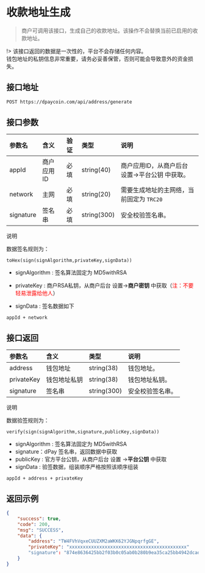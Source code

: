 # 收款地址生成

> 商户可调用该接口，生成自己的收款地址。该操作不会替换当前已启用的收款地址。

!>  该接口返回的数据是一次性的，平台不会存储任何内容。<br>
  钱包地址的私钥信息非常重要，请务必妥善保管，否则可能会导致意外的资金损失。


## 接口地址

```bash
POST https://dpaycoin.com/api/address/generate
```

## 接口参数

| 参数名    | 含义       | 验证 | 类型        | 说明                                           |
| :-------- | :--------- | :--- | :---------- | :--------------------------------------------- |
| appId     | 商户应用ID | 必填 | string(40)  | 商户应用ID，从商户后台 设置->平台公钥 中获取。 |
| network     | 主网 | 必填 | string(20) | 需要生成地址的主网络，当前固定为  `TRC20 ` |
| signature | 签名串     | 必填 | string(300) | 安全校验签名串。                               |

说明

数据签名规则为：

```
toHex(sign(signAlgorithm,privateKey,signData))
```

- signAlgorithm : 签名算法固定为 MD5withRSA 

- privateKey : 商户RSA私钥，从商户后台 设置->**商户密钥** 中获取（<font color=red>注：不要轻易泄露给他人</font>）

- signData :  签名数据如下

```
appId + network
```

## 接口返回

| 参数名    | 含义         | 类型        | 说明                               |
| :-------- | :----------- | :---------- | :--------------------------------- |
| address   | 钱包地址 | string(38)  | 钱包地址。 |
| privateKey   | 钱包地址私钥 | string(38)  | 钱包地址私钥。 |
| signature | 签名串       | string(300) | 安全校验签名串。                   |

说明

数据验签规则为：

```
verify(sign(signAlgorithm,signature,publicKey,signData))
```

- signAlgorithm : 签名算法固定为 MD5withRSA 
- signature：dPay 签名串，返回数据中获取
- publicKey : 官方平台公钥，从商户后台 设置 ->**平台公钥** 中获取
- signData :  验签数据，组装顺序严格按照该顺序组装

```
appId + address + privateKey
```

## 返回示例

```json
{
    "success": true,
    "code": 200,
    "msg": "SUCCESS",
    "data": {
        "address": "TW4FVhVqxeCUUZXM2aWKK62YJGNpqrfgGE",
        "privateKey": "xxxxxxxxxxxxxxxxxxxxxxxxxxxxxxxxxxxxxxxxxxx"
        "signature": "874e8636425bb2f03b0c05ab0b280b9ea35ca25bb4942dcad650a51c0e953a80a3e49b317a51a9875b7af606acda5e607decdbaed3700673de3fed09b569854c0723fc279b4d227bd7241cc61f277b4a193846b9edbaeffd1f19244d30f6ef4e49be98b46df20cf396927073336987e34dd01a68baa837bf9a15239d160507e7"
    }
}
```